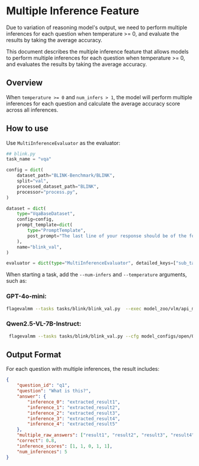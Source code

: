 # Multiple Inference Feature

Due to variation of reasoning model's output, we need to perform multiple inferences for each question when temperature >= 0, and evaluate the results by taking the average accuracy.

This document describes the multiple inference feature that allows models to perform multiple inferences for each question when temperature >= 0, and evaluates the results by taking the average accuracy.

## Overview

When `temperature >= 0` and `num_infers > 1`, the model will perform multiple inferences for each question and calculate the average accuracy score across all inferences.

## How to use

Use `MultiInferenceEvaluator` as the evaluator:

```python
## blink.py
task_name = "vqa"

config = dict(
    dataset_path="BLINK-Benchmark/BLINK",
    split="val",
    processed_dataset_path="BLINK",
    processor="process.py",
)

dataset = dict(
    type="VqaBaseDataset",
    config=config,
    prompt_template=dict(
        type="PromptTemplate",
        post_prompt="The last line of your response should be of the following format: 'Answer: $LETTER' (without quotes) where LETTER is one of options.",
    ),
    name="blink_val",
)

evaluator = dict(type="MultiInferenceEvaluator", detailed_keys=["sub_task"])

```

When starting a task, add the `--num-infers` and `--temperature` arguments, such as: 

### GPT-4o-mini:
```bash
flagevalmm --tasks tasks/blink/blink_val.py  --exec model_zoo/vlm/api_model/model_adapter.py --model gpt-4o-mini --num-workers 8 --output-dir ./results_temperature/gpt-4o-mini --url openai_url --api-key openai_api_key --num-infers 5 --temperature 0.6 --try-run --use-cache
```
### Qwen2.5-VL-7B-Instruct:
```bash
 flagevalmm --tasks tasks/blink/blink_val.py --cfg model_configs/open/Qwen2.5-VL-7B-Instruct.json --quiet --output-dir ./results/Qwen2.5-VL-7B-Instruct --exec model_zoo/vlm/api_model/model_adapter.py --backend vllm --num-infers 3 --try-run --temperature 0.6
```

## Output Format

For each question with multiple inferences, the result includes:

```json
{
    "question_id": "q1",
    "question": "What is this?",
    "answer": {
        "inference_0": "extracted_result1",
        "inference_1": "extracted_result2", 
        "inference_2": "extracted_result3",
        "inference_3": "extracted_result4",
        "inference_4": "extracted_result5"
    },
    "multiple_raw_answers": ["result1", "result2", "result3", "result4", "result5"],
    "correct": 0.8,
    "inference_scores": [1, 1, 0, 1, 1],
    "num_inferences": 5
}
```